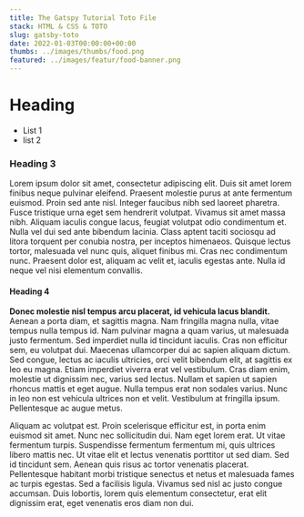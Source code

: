 ```yaml
---
title: The Gatspy Tutorial Toto File
stack: HTML & CSS & TOTO
slug: gatsby-toto
date: 2022-01-03T00:00:00+00:00
thumbs: ../images/thumbs/food.png
featured: ../images/featur/food-banner.png
---
```


# Heading

- List 1
- list 2

### Heading 3

Lorem ipsum dolor sit amet, consectetur adipiscing elit. Duis sit amet lorem finibus neque pulvinar eleifend. Praesent molestie purus at ante fermentum euismod. Proin sed ante nisl. Integer faucibus nibh sed laoreet pharetra. Fusce tristique urna eget sem hendrerit volutpat. Vivamus sit amet massa nibh. Aliquam iaculis congue lacus, feugiat volutpat odio condimentum et. Nulla vel dui sed ante bibendum lacinia. Class aptent taciti sociosqu ad litora torquent per conubia nostra, per inceptos himenaeos. Quisque lectus tortor, malesuada vel nunc quis, aliquet finibus mi. Cras nec condimentum nunc. Praesent dolor est, aliquam ac velit et, iaculis egestas ante. Nulla id neque vel nisi elementum convallis.

#### Heading 4

**Donec molestie nisl tempus arcu placerat, id vehicula lacus blandit.** Aenean a porta diam, et sagittis magna. Nam fringilla magna nulla, vitae tempus nulla tempus id. Nam pulvinar magna a quam varius, ut malesuada justo fermentum. Sed imperdiet nulla id tincidunt iaculis. Cras non efficitur sem, eu volutpat dui. Maecenas ullamcorper dui ac sapien aliquam dictum. Sed congue, lectus ac iaculis ultricies, orci velit bibendum elit, at sagittis ex leo eu magna. Etiam imperdiet viverra erat vel vestibulum. Cras diam enim, molestie ut dignissim nec, varius sed lectus. Nullam et sapien ut sapien rhoncus mattis et eget augue. Nulla tempus erat non sodales varius. Nunc in leo non est vehicula ultrices non et velit. Vestibulum at fringilla ipsum. Pellentesque ac augue metus.

Aliquam ac volutpat est. Proin scelerisque efficitur est, in porta enim euismod sit amet. Nunc nec sollicitudin dui. Nam eget lorem erat. Ut vitae fermentum turpis. Suspendisse fermentum fermentum mi, quis ultrices libero mattis nec. Ut vitae elit et lectus venenatis porttitor ut sed diam. Sed id tincidunt sem. Aenean quis risus ac tortor venenatis placerat. Pellentesque habitant morbi tristique senectus et netus et malesuada fames ac turpis egestas. Sed a facilisis ligula. Vivamus sed nisl ac justo congue accumsan. Duis lobortis, lorem quis elementum consectetur, erat elit dignissim erat, eget venenatis eros diam non dui.
